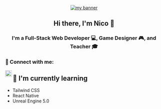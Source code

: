 <p align="center">
  <a href="https://github.com/NicholasLepage" target="_blank" rel="noreferrer"><img src="https://github.com/NicholasLepage/NicholasLepage/assets/36524168/f2f18469-64cf-4fb0-bc0b-099b560bcfcb" alt="my banner"></a>
</p>

<h2 align="center">
Hi there, I'm Nico 👋
</h3>

<h3 align="center">
I'm a Full-Stack Web Developer 💻, Game Designer 🎮, and Teacher 🎓
</h2> 

### 🤝 Connect with me:

<a href="https://www.linkedin.com/in/nicholas-lepage/"><img align="left" src="https://raw.githubusercontent.com/yushi1007/yushi1007/main/images/linkedin.svg" alt="Nicholas Lepage | LinkedIn" width="21px"/></a>


## 🌱 I'm currently learning

- Tailwind CSS
- React Native
- Unreal Engine 5.0

<!--
**NicholasLepage/NicholasLepage** is a ✨ _special_ ✨ repository because its `README.md` (this file) appears on your GitHub profile.

Here are some ideas to get you started:

- 🔭 I’m currently working on ...
- 🌱 I’m currently learning ...
- 👯 I’m looking to collaborate on ...
- 🤔 I’m looking for help with ...
- 💬 Ask me about ...
- 📫 How to reach me: ...
- 😄 Pronouns: ...
- ⚡ Fun fact: ...
-->
